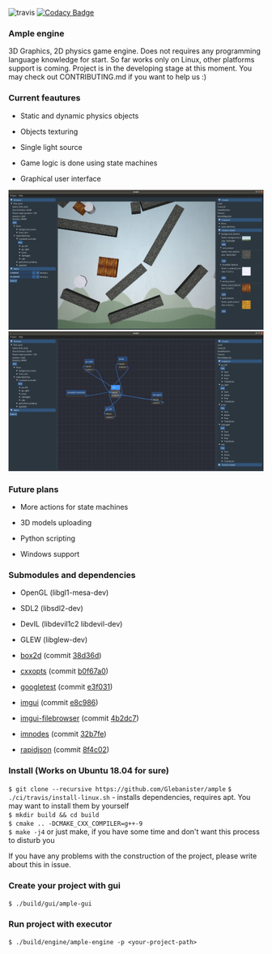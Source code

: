 ![travis](https://travis-ci.com/Glebanister/ample.svg?branch=master) [![Codacy Badge](https://api.codacy.com/project/badge/Grade/bfb66781f2fc499ca6bbad09ed5d43c6)](https://app.codacy.com/manual/Glebanister/ample?utm_source=github.com&utm_medium=referral&utm_content=Glebanister/ample&utm_campaign=Badge_Grade_Dashboard)

### Ample engine

3D Graphics, 2D physics game engine. Does not requires any programming
language knowledge for start. So far works only on Linux, other platforms support is coming. Project is in the developing stage at this moment. You may check out CONTRIBUTING.md if you want to help us :)

### Current feautures

- Static and dynamic physics objects

- Objects texturing

- Single light source

- Game logic is done using state machines

- Graphical user interface

![Level editor](resources/level_editor.png)
![State machine editor](resources/state_machine_editor.png)

### Future plans

- More actions for state machines

- 3D models uploading

- Python scripting

- Windows support


### Submodules and dependencies

- OpenGL (libgl1-mesa-dev)

- SDL2 (libsdl2-dev)

- DevIL (libdevil1c2 libdevil-dev)

- GLEW (libglew-dev)

- [box2d](https://github.com/erincatto/box2d) (commit [38d36d](https://github.com/erincatto/box2d/tree/38d36de77135da3d1a63a543d1342d6f7a99b721))

- [cxxopts](https://github.com/jarro2783/cxxopts) (commit [b0f67a0](https://github.com/jarro2783/cxxopts/tree/b0f67a06de3446aa97a4943ad0ad6086460b2b61))

- [googletest](https://github.com/google/googletest) (commit [e3f031](https://github.com/google/googletest/tree/e3f0319d89f4cbf32993de595d984183b1a9fc57))

- [imgui](https://github.com/ocornut/imgui) (commit [e8c986](https://github.com/ocornut/imgui/tree/e8c986b34ea5664688d1126eed784a5e297e7e11))

- [imgui-filebrowser](https://github.com/AirGuanZ/imgui-filebrowser) (commit [4b2dc7](https://github.com/AirGuanZ/imgui-filebrowser/tree/4b2dc76eceb41d66b13955324f8600fd892f2b2a))

- [imnodes](https://github.com/Nelarius/imnodes) (commit [32b7fe](https://github.com/Nelarius/imnodes/tree/32b7fe7eb6ec83b81e9bb083a0faf9d734a163a1))

- [rapidjson](https://github.com/Tencent/rapidjson) (commit [8f4c02](https://github.com/Tencent/rapidjson/tree/8f4c021fa2f1e001d2376095928fc0532adf2ae6))

### Install (Works on Ubuntu 18.04 for sure)

`$ git clone --recursive https://github.com/Glebanister/ample`
`$ ./ci/travis/install-linux.sh`  - installs dependencies, requires apt. You may want to install them by yourself \
`$ mkdir build && cd build` \
`$ cmake .. -DCMAKE_CXX_COMPILER=g++-9` \
`$ make -j4` or just make, if you have some time and don't want this process to disturb you

If you have any problems with the construction of the project, please write about this in issue.

### Create your project with gui

`$ ./build/gui/ample-gui`

### Run project with executor

`$ ./build/engine/ample-engine -p <your-project-path>`
